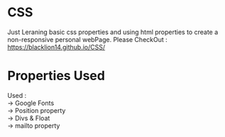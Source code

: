 # CSS
Just Leraning basic css properties and using html properties to create a non-responsive personal webPage.
Please CheckOut : https://blacklion14.github.io/CSS/

# Properties Used
Used :<br>
-> Google Fonts <br>
-> Position property <br>
-> Divs & Float <br>
-> mailto property <br>
